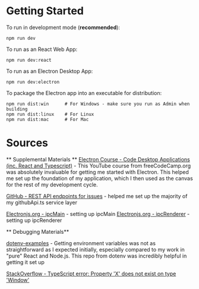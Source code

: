 # Getting Started
To run in development mode (**recommended**):
```
npm run dev 
```

To run as an React Web App:
```
npm run dev:react 
```

To run as an Electron Desktop App:
```
npm run dev:electron 
```

To package the Electron app into an executable for distribution:
```
npm run dist:win      # For Windows - make sure you run as Admin when building
npm run dist:linux    # For Linux
npm run dist:mac      # For Mac
```
# Sources

** Supplemental Materials **
[Electron Course - Code Desktop Applications (inc. React and Typescript)](https://www.youtube.com/watch?v=fP-371MN0Ck) - This YouTube course from freeCodeCamp.org was absolutely invaluable for getting me started with Electron. This helped me set up the foundation of my application, which I then used as the canvas for the rest of my development cycle. 

[GitHub - REST API endpoints for issues](https://docs.github.com/en/rest/issues/issues?apiVersion=2022-11-28#list-repository-issues) - helped me set up the majority of my githubApi.ts service layer

[Electronjs.org - ipcMain](https://www.electronjs.org/docs/latest/api/ipc-main) - setting up ipcMain
[Electronjs.org - ipcRenderer](https://www.electronjs.org/docs/latest/api/ipc-renderer) - setting up ipcRenderer

** Debugging Materials** 

[dotenv-examples](https://github.com/dotenv-org/examples/tree/master) - Getting environment variables was not as straightforward as I expected initially, especially compared to my work in "pure" React and Node.js. This repo from dotenv was incredibly helpful in getting it set up

[StackOverflow - TypeScript error: Property 'X' does not exist on type 'Window'](https://stackoverflow.com/questions/56457935/typescript-error-property-x-does-not-exist-on-type-window)